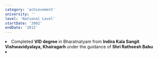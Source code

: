 ```yaml
---
category: 'achievement'
university: ''
level: 'National Level'
startDate: '2002'
endDate: '2012'
---
```


<li>Completed <b>VID degree</b> in Bharatnatyam from <b>Indira Kala Sangit Vishwavidyalaya, Khairagarh </b> under the guidance of <b>Shri Ratheesh Babu</b>
<li>

